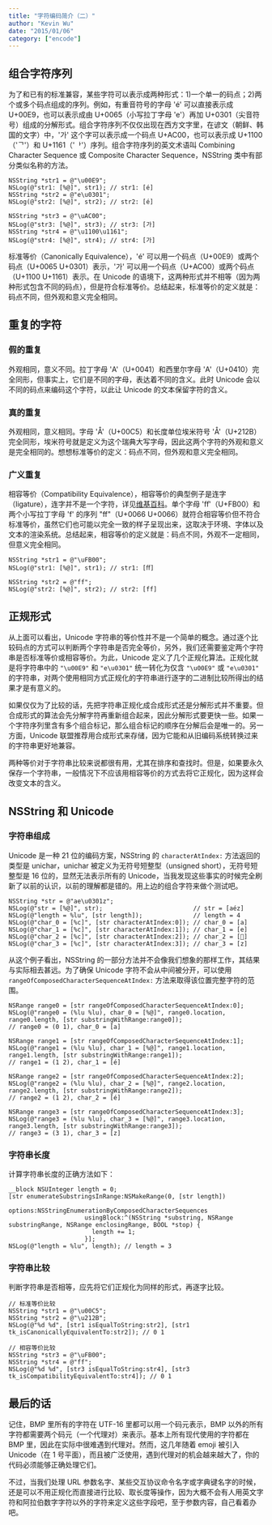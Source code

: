 ```yaml
---
title: "字符编码简介（二）"
author: "Kevin Wu"
date: "2015/01/06"
category: ["encode"]
---
```



## 组合字符序列

为了和已有的标准兼容，某些字符可以表示成两种形式：1)一个单一的码点；2)两个或多个码点组成的序列。例如，有重音符号的字母 'é' 可以直接表示成 U+00E9，也可以表示成由 U+0065（小写拉丁字母 'e'）再加 U+0301（尖音符号）组成的分解形式。组合字符序列不仅仅出现在西方文字里，在谚文（朝鲜、韩国的文字）中，'가' 这个字可以表示成一个码点 U+AC00，也可以表示成 U+1100（'ᄀ'）和 U+1161（'ᅡ'）序列。组合字符序列的英文术语叫 Combining Character Sequence 或 Composite Character Sequence，NSString 类中有部分类似名称的方法。

~~~
NSString *str1 = @"\u00E9";
NSLog(@"str1: [%@]", str1); // str1: [é]
NSString *str2 = @"e\u0301";
NSLog(@"str2: [%@]", str2); // str2: [é]

NSString *str3 = @"\uAC00";
NSLog(@"str3: [%@]", str3); // str3: [가]
NSString *str4 = @"\u1100\u1161";
NSLog(@"str4: [%@]", str4); // str4: [가]
~~~

标准等价（Canonically Equivalence），'é' 可以用一个码点（U+00E9）或两个码点（U+0065 U+0301）表示，'가' 可以用一个码点（U+AC00）或两个码点（U+1100 U+1161）表示。在 Unicode 的语境下，这两种形式并不相等（因为两种形式包含不同的码点），但是符合标准等价。总结起来，标准等价的定义就是：码点不同，但外观和意义完全相同。

## 重复的字符

### 假的重复

外观相同，意义不同。拉丁字母 'A'（U+0041）和西里尔字母 'A'（U+0410）完全同形，但事实上，它们是不同的字母，表达着不同的含义。此时 Unicode 会以不同的码点来编码这个字符，以此让 Unicode 的文本保留字符的含义。

### 真的重复

外观相同，意义相同。字母 'Å'（U+00C5）和长度单位埃米符号 'Å'（U+212B）完全同形，埃米符号就是定义为这个瑞典大写字母，因此这两个字符的外观和意义是完全相同的。想想标准等价的定义：码点不同，但外观和意义完全相同。

### 广义重复

相容等价（Compatibility Equivalence），相容等价的典型例子是连字（ligature），连字并不是一个字符，详见[维基百科](https://zh.wikipedia.org/wiki/%E5%90%88%E5%AD%97)。单个字母 'ﬀ'（U+FB00）和两个小写拉丁字母 'f' 的序列 "ff"（U+0066 U+0066）就符合相容等价但不符合标准等价，虽然它们也可能以完全一致的样子呈现出来，这取决于环境、字体以及文本的渲染系统。总结起来，相容等价的定义就是：码点不同，外观不一定相同，但意义完全相同。

~~~
NSString *str1 = @"\uFB00";
NSLog(@"str1: [%@]", str1); // str1: [ﬀ]

NSString *str2 = @"ff";
NSLog(@"str2: [%@]", str2); // str2: [ff]
~~~

## 正规形式

从上面可以看出，Unicode 字符串的等价性并不是一个简单的概念。通过逐个比较码点的方式可以判断两个字符串是否完全等价，另外，我们还需要鉴定两个字符串是否标准等价或相容等价。为此，Unicode 定义了几个正规化算法。正规化就是将字符串中的 `"\u00E9"` 和 `"e\u0301"` 统一转化为仅含 `"\u00E9"` 或 `"e\u0301"` 的字符串，对两个使用相同方式正规化的字符串进行逐字的二进制比较所得出的结果才是有意义的。

如果仅仅为了比较的话，先把字符串正规化成合成形式还是分解形式并不重要。但合成形式的算法会先分解字符再重新组合起来，因此分解形式要更快一些。如果一个字符序列里含有多个组合标记，那么组合标记的顺序在分解后会是唯一的。另一方面，Unicode 联盟推荐用合成形式来存储，因为它能和从旧编码系统转换过来的字符串更好地兼容。

两种等价对于字符串比较来说都很有用，尤其在排序和查找时。但是，如果要永久保存一个字符串，一般情况下不应该用相容等价的方式去将它正规化，因为这样会改变文本的含义。

## NSString 和 Unicode

### 字符串组成

Unicode 是一种 21 位的编码方案，NSString 的 `characterAtIndex:` 方法返回的类型是 unichar，unichar 被定义为无符号短整型（unsigned short），无符号短整型是 16 位的，显然无法表示所有的 Unicode，当我发现这些事实的时候完全刷新了以前的认识，以前的理解都是错的。用上边的组合字符来做个测试吧。

~~~
NSString *str = @"ae\u0301z";
NSLog(@"str = [%@]", str);                         // str = [aéz]
NSLog(@"length = %lu", [str length]);              // length = 4
NSLog(@"char_0 = [%c]", [str characterAtIndex:0]); // char_0 = [a]
NSLog(@"char_1 = [%c]", [str characterAtIndex:1]); // char_1 = [e]
NSLog(@"char_2 = [%c]", [str characterAtIndex:2]); // char_2 = []
NSLog(@"char_3 = [%c]", [str characterAtIndex:3]); // char_3 = [z]
~~~

从这个例子看出，NSString 的一部分方法并不会像我们想象的那样工作，其结果与实际相去甚远。为了确保 Unicode 字符不会从中间被分开，可以使用 `rangeOfComposedCharacterSequenceAtIndex:` 方法来取得该位置完整字符的范围。

~~~
NSRange range0 = [str rangeOfComposedCharacterSequenceAtIndex:0];
NSLog(@"range0 = (%lu %lu), char_0 = [%@]", range0.location, range0.length, [str substringWithRange:range0]);
// range0 = (0 1), char_0 = [a]

NSRange range1 = [str rangeOfComposedCharacterSequenceAtIndex:1];
NSLog(@"range1 = (%lu %lu), char_1 = [%@]", range1.location, range1.length, [str substringWithRange:range1]);
// range1 = (1 2), char_1 = [é]

NSRange range2 = [str rangeOfComposedCharacterSequenceAtIndex:2];
NSLog(@"range2 = (%lu %lu), char_2 = [%@]", range2.location, range2.length, [str substringWithRange:range2]);
// range2 = (1 2), char_2 = [é]

NSRange range3 = [str rangeOfComposedCharacterSequenceAtIndex:3];
NSLog(@"range3 = (%lu %lu), char_3 = [%@]", range3.location, range3.length, [str substringWithRange:range3]);
// range3 = (3 1), char_3 = [z]
~~~

### 字符串长度

计算字符串长度的正确方法如下：

~~~
__block NSUInteger length = 0;
[str enumerateSubstringsInRange:NSMakeRange(0, [str length])
                        options:NSStringEnumerationByComposedCharacterSequences
                     usingBlock:^(NSString *substring, NSRange substringRange, NSRange enclosingRange, BOOL *stop) {
                       length += 1;
                     }];
NSLog(@"length = %lu", length); // length = 3
~~~

### 字符串比较

判断字符串是否相等，应先将它们正规化为同样的形式，再逐字比较。

~~~
// 标准等价比较
NSString *str1 = @"\u00C5";
NSString *str2 = @"\u212B";
NSLog(@"%d %d", [str1 isEqualToString:str2], [str1 tk_isCanonicallyEquivalentTo:str2]); // 0 1

// 相容等价比较
NSString *str3 = @"\uFB00";
NSString *str4 = @"ff";
NSLog(@"%d %d", [str3 isEqualToString:str4], [str3 tk_isCompatibilityEquivalentTo:str4]); // 0 1
~~~

## 最后的话

记住，BMP 里所有的字符在 UTF-16 里都可以用一个码元表示，BMP 以外的所有字符都需要两个码元（一个代理对）来表示。基本上所有现代使用的字符都在 BMP 里，因此在实际中很难遇到代理对。然而，这几年随着 emoji 被引入 Unicode（在 1 号平面），而且被广泛使用，遇到代理对的机会越来越大了，你的代码必须能够正确处理它们。

不过，当我们处理 URL 参数名字、某些交互协议命令名字或字典键名字的时候，还是可以不用正规化而直接进行比较、取长度等操作，因为大概不会有人用英文字符和阿拉伯数字字符以外的字符来定义这些字段吧，至于参数内容，自己看着办吧。
